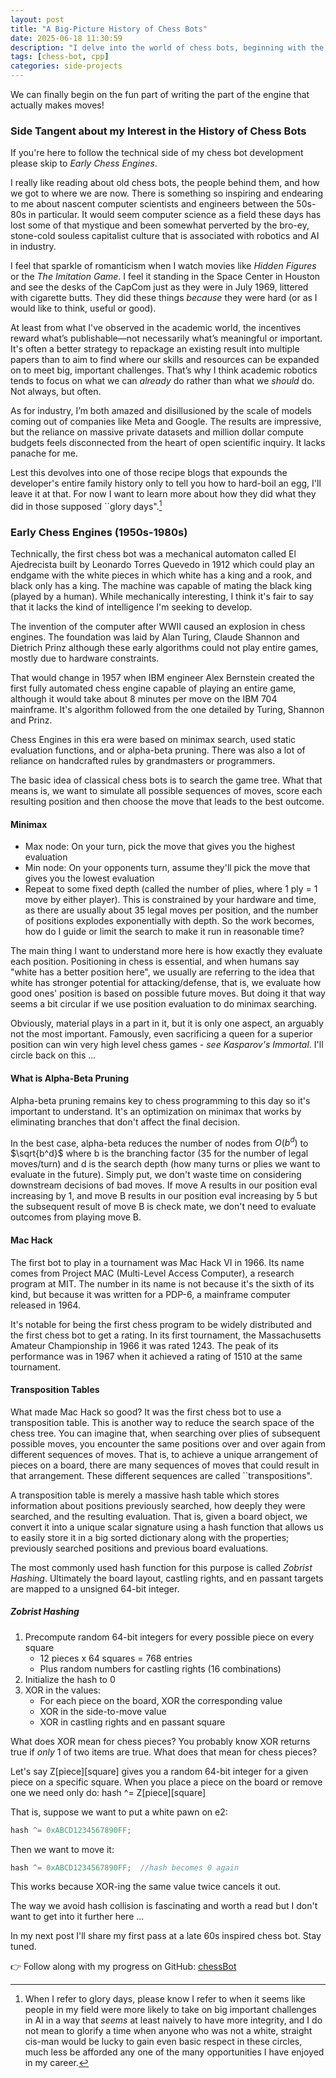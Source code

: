 ```yaml
---
layout: post
title: "A Big-Picture History of Chess Bots"
date: 2025-06-18 11:30:59
description: "I delve into the world of chess bots, beginning with the classics."
tags: [chess-bot, cpp]
categories: side-projects
---
```


We can finally begin on the fun part of writing the part of the engine that actually makes moves!

### Side Tangent about my Interest in the History of Chess Bots

If you're here to follow the technical side of my chess bot development please skip to _Early Chess Engines_.

I really like reading about old chess bots, the people behind them, and how we got to where we are now. There is something so inspiring and endearing to me about nascent computer scientists and engineers between the 50s-80s in particular. It would seem computer science as a field these days has lost some of that mystique and been somewhat perverted by the bro-ey, stone-cold souless capitalist culture that is associated with robotics and AI in industry.

I feel that sparkle of romanticism when I watch movies like _Hidden Figures_ or the _The Imitation Game_. I feel it standing in the Space Center in Houston and see the desks of the CapCom just as they were in July 1969, littered with cigarette butts. They did these things _because_ they were hard (or as I would like to think, useful or good).

At least from what I've observed in the academic world, the incentives reward what’s publishable—not necessarily what’s meaningful or important. It's often a better strategy to repackage an existing result into multiple papers than to aim to find where our skills and resources can be expanded on to meet big, important challenges. That’s why I think academic robotics tends to focus on what we can _already_ do rather than what we _should_ do. Not always, but often.

As for industry, I’m both amazed and disillusioned by the scale of models coming out of companies like Meta and Google. The results are impressive, but the reliance on massive private datasets and million dollar compute budgets feels disconnected from the heart of open scientific inquiry. It lacks panache for me.

Lest this devolves into one of those recipe blogs that expounds the developer's entire family history only to tell you how to hard-boil an egg, I'll leave it at that. For now I want to learn more about how they did what they did in those supposed ``glory days".[^1]

### Early Chess Engines (1950s-1980s)

Technically, the first chess bot was a mechanical automaton called El Ajedrecista built by Leonardo Torres Quevedo in 1912 which could play an endgame with the white pieces in which white has a king and a rook, and black only has a king. The machine was capable of mating the black king (played by a human). While mechanically interesting, I think it's fair to say that it lacks the kind of intelligence I'm seeking to develop.

The invention of the computer after WWII caused an explosion in chess engines. The foundation was laid by Alan Turing, Claude Shannon and Dietrich Prinz although these early algorithms could not play entire games, mostly due to hardware constraints.

That would change in 1957 when IBM engineer Alex Bernstein created the first fully automated chess engine capable of playing an entire game, although it would take about 8 minutes per move on the IBM 704 mainframe. It's algorithm followed from the one detailed by Turing, Shannon and Prinz.

Chess Engines in this era were based on minimax search, used static evaluation functions, and or alpha-beta pruning. There was also a lot of reliance on handcrafted rules by grandmasters or programmers.

The basic idea of classical chess bots is to search the game tree. What that means is, we want to simulate all possible sequences of moves, score each resulting position and then choose the move that leads to the best outcome.

#### Minimax

- Max node: On your turn, pick the move that gives you the highest evaluation
- Min node: On your opponents turn, assume they'll pick the move that gives you the lowest evaluation
- Repeat to some fixed depth (called the number of plies, where 1 ply = 1 move by either player). This is constrained by your hardware and time, as there are usually about 35 legal moves per position, and the number of positions explodes exponentially with depth. So the work becomes, how do I guide or limit the search to make it run in reasonable time?

The main thing I want to understand more here is how exactly they evaluate each position. Positioning in chess is essential, and when humans say "white has a better position here", we usually are referring to the idea that white has stronger potential for attacking/defense, that is, we evaluate how good ones' position is based on possible future moves. But doing it that way seems a bit circular if we use position evaluation to do minimax searching.

Obviously, material plays in a part in it, but it is only one aspect, an arguably not the most important. Famously, even sacrificing a queen for a superior position can win very high level chess games - _see Kasparov's Immortal_. I'll circle back on this ...

#### What is Alpha-Beta Pruning

Alpha-beta pruning remains key to chess programming to this day so it's important to understand. It's an optimization on minimax that works by eliminating branches that don't affect the final decision.

In the best case, alpha-beta reduces the number of nodes from $O(b^d)$ to $\sqrt{b^d}$ where b is the branching factor (35 for the number of legal moves/turn) and d is the search depth (how many turns or plies we want to evaluate in the future). Simply put, we don't waste time on considering downstream decisions of bad moves. If move A results in our position eval increasing by 1, and move B results in our position eval increasing by 5 but the subsequent result of move B is check mate, we don't need to evaluate outcomes from playing move B.

#### Mac Hack

The first bot to play in a tournament was Mac Hack VI in 1966. Its name comes from Project MAC (Multi-Level Access Computer), a research program at MIT. The number in its name is not because it's the sixth of its kind, but because it was written for a PDP-6, a mainframe computer released in 1964.

It's notable for being the first chess program to be widely distributed and the first chess bot to get a rating. In its first tournament, the Massachusetts Amateur Championship in 1966 it was rated 1243. The peak of its performance was in 1967 when it achieved a rating of 1510 at the same tournament.

#### Transposition Tables

What made Mac Hack so good? It was the first chess bot to use a transposition table. This is another way to reduce the search space of the chess tree. You can imagine that, when searching over plies of subsequent possible moves, you encounter the same positions over and over again from different sequences of moves. That is, to achieve a unique arrangement of pieces on a board, there are many sequences of moves that could result in that arrangement. These different sequences are called ``transpositions".

A transposition table is merely a massive hash table which stores information about positions previously searched, how deeply they were searched, and the resulting evaluation. That is, given a board object, we convert it into a unique scalar signature using a hash function that allows us to easily store it in a big sorted dictionary along with the properties; previously searched positions and previous board evaluations.

The most commonly used hash function for this purpose is called _Zobrist Hashing_. Ultimately the board layout, castling rights, and en passant targets are mapped to a unsigned 64-bit integer.

##### Zobrist Hashing

1. Precompute random 64-bit integers for every possible piece on every square
   - 12 pieces x 64 squares = 768 entries
   - Plus random numbers for castling rights (16 combinations)
2. Initialize the hash to 0
3. XOR in the values:
   - For each piece on the board, XOR the corresponding value
   - XOR in the side-to-move value
   - XOR in castling rights and en passant square

What does XOR mean for chess pieces? You probably know XOR returns true if _only_ 1 of two items are true. What does that mean for chess pieces?

Let's say Z[piece][square] gives you a random 64-bit integer for a given piece on a specific square. When you place a piece on the board or remove one we need only do: hash ^= Z[piece][square]

That is, suppose we want to put a white pawn on e2:

```cpp
hash ^= 0xABCD1234567890FF;
```

Then we want to move it:

```cpp
hash ^= 0xABCD1234567890FF;  //hash becomes 0 again
```

This works because XOR-ing the same value twice cancels it out.

The way we avoid hash collision is fascinating and worth a read but I don't want to get into it further here ...

In my next post I'll share my first pass at a late 60s inspired chess bot. Stay tuned.

👉 Follow along with my progress on GitHub: [chessBot](https://github.com/suchkristenwow/chessBot)

[^1]: When I refer to glory days, please know I refer to when it seems like people in my field were more likely to take on big important challenges in AI in a way that _seems_ at least naively to have more integrity, and I do not mean to glorify a time when anyone who was not a white, straight cis-man would be lucky to gain even basic respect in these circles, much less be afforded any one of the many opportunities I have enjoyed in my career.
